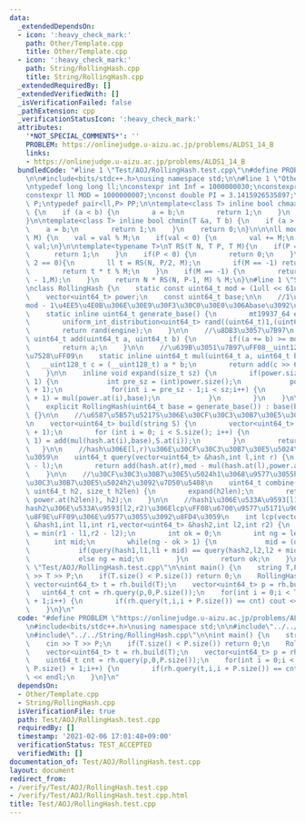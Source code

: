 ```yaml
---
data:
  _extendedDependsOn:
  - icon: ':heavy_check_mark:'
    path: Other/Template.cpp
    title: Other/Template.cpp
  - icon: ':heavy_check_mark:'
    path: String/RollingHash.cpp
    title: String/RollingHash.cpp
  _extendedRequiredBy: []
  _extendedVerifiedWith: []
  _isVerificationFailed: false
  _pathExtension: cpp
  _verificationStatusIcon: ':heavy_check_mark:'
  attributes:
    '*NOT_SPECIAL_COMMENTS*': ''
    PROBLEM: https://onlinejudge.u-aizu.ac.jp/problems/ALDS1_14_B
    links:
    - https://onlinejudge.u-aizu.ac.jp/problems/ALDS1_14_B
  bundledCode: "#line 1 \"Test/AOJ/RollingHash.test.cpp\"\n#define PROBLEM \"https://onlinejudge.u-aizu.ac.jp/problems/ALDS1_14_B\"\
    \n\n#include<bits/stdc++.h>\nusing namespace std;\n\n#line 1 \"Other/Template.cpp\"\
    \ntypedef long long ll;\nconstexpr int Inf = 1000000030;\nconstexpr ll INF= 2000000000000000000;\n\
    constexpr ll MOD = 1000000007;\nconst double PI = 3.1415926535897;\ntypedef pair<ll,ll>\
    \ P;\ntypedef pair<ll,P> PP;\n\ntemplate<class T> inline bool chmax(T &a, T b)\
    \ {\n    if (a < b) {\n        a = b;\n        return 1;\n    }\n    return 0;\n\
    }\n\ntemplate<class T> inline bool chmin(T &a, T b) {\n    if (a > b) {\n    \
    \    a = b;\n        return 1;\n    }\n    return 0;\n}\n\n\nll mod(ll val, ll\
    \ M) {\n    val = val % M;\n    if(val < 0) {\n        val += M;\n    }\n    return\
    \ val;\n}\n\ntemplate<typename T>\nT RS(T N, T P, T M){\n    if(P == 0) {\n  \
    \      return 1;\n    }\n    if(P < 0) {\n        return 0;\n    }\n    if(P %\
    \ 2 == 0){\n        ll t = RS(N, P/2, M);\n        if(M == -1) return t * t;\n\
    \        return t * t % M;\n    }\n    if(M == -1) {\n        return N * RS(N,P\
    \ - 1,M);\n    }\n    return N * RS(N, P-1, M) % M;\n}\n#line 1 \"String/RollingHash.cpp\"\
    \nclass RollingHash {\n    static const uint64_t mod = (1ull << 61ull) - 1;\n\
    \    vector<uint64_t> power;\n    const uint64_t base;\n\n    //1\u4EE5\u4E0A\
    mod - 1\u4EE5\u4E0B\u306E\u30E9\u30F3\u30C0\u30E0\u306Abase\u3092\u751F\u6210\n\
    \    static inline uint64_t generate_base() {\n        mt19937_64 engine(chrono::steady_clock::now().time_since_epoch().count());\n\
    \        uniform_int_distribution<uint64_t> rand((uint64_t)1,(uint64_t)mod - 1);\n\
    \        return rand(engine);\n    }\n\n    //\u8DB3\u3057\u7B97\n    static inline\
    \ uint64_t add(uint64_t a, uint64_t b) {\n        if((a += b) >= mod) a -= mod;\n\
    \        return a;\n    }\n\n    //\u639B\u3051\u7B97\uFF08__uint128_t\u3092\u4F7F\
    \u7528\uFF09\n    static inline uint64_t mul(uint64_t a, uint64_t b) {\n     \
    \   __uint128_t c = (__uint128_t) a * b;\n        return add(c >> 61,c & mod);\n\
    \    }\n\n    inline void expand(size_t sz) {\n        if(power.size() < sz +\
    \ 1) {\n            int pre_sz = (int)power.size();\n            power.resize(sz\
    \ + 1);\n            for(int i = pre_sz - 1;i < sz;i++) {\n                power.at(i\
    \ + 1) = mul(power.at(i),base);\n            }\n        }\n    }\n\npublic:\n\n\
    \    explicit RollingHash(uint64_t base = generate_base()) : base(base),power{1}\
    \ {}\n\n    //\u6587\u5B57\u5217S\u306E\u30CF\u30C3\u30B7\u30E5\u3092\u8FD4\u3059\
    \n    vector<uint64_t> build(string S) {\n        vector<uint64_t> hash(S.size()\
    \ + 1);\n        for (int i = 0; i < S.size(); i++) {\n            hash.at(i +\
    \ 1) = add(mul(hash.at(i),base),S.at(i));\n        }\n        return hash;\n \
    \   }\n\n    //hash\u306E[l,r)\u306E\u30CF\u30C3\u30B7\u30E5\u5024\u3092\u8FD4\
    \u3059\n    uint64_t query(vector<uint64_t> &hash,int l,int r) {\n        expand(r\
    \ - l);\n        return add(hash.at(r),mod - mul(hash.at(l),power.at(r - l)));\n\
    \    }\n\n    //\u30CF\u30C3\u30B7\u30E5\u5024h1\u3068\u9577\u3055h2len\u306E\u30CF\
    \u30C3\u30B7\u30E5\u5024h2\u3092\u7D50\u5408\n    uint64_t combine(uint64_t h1,\
    \ uint64_t h2, size_t h2len) {\n        expand(h2len);\n        return add(mul(h1,\
    \ power.at(h2len)), h2);\n    }\n\n    //hash1\u306E\u533A\u9593[l1,r1)\u3068\
    hash2\u306E\u533A\u9593[l2,r2)\u306Elcp\uFF08\u6700\u9577\u5171\u901A\u63A5\u982D\
    \u8F9E\uFF09\u306E\u9577\u3055\u3092\u8FD4\u3059\n    int lcp(vector<uint64_t>\
    \ &hash1,int l1,int r1,vector<uint64_t> &hash2,int l2,int r2) {\n        int len\
    \ = min(r1 - l1,r2 - l2);\n        int ok = 0;\n        int ng = len + 1;\n  \
    \      int mid;\n        while(ng - ok > 1) {\n            mid = (ok + ng) / 2;\n\
    \            if(query(hash1,l1,l1 + mid) == query(hash2,l2,l2 + mid)) ok = mid;\n\
    \            else ng = mid;\n        }\n        return ok;\n    }\n};\n#line 8\
    \ \"Test/AOJ/RollingHash.test.cpp\"\n\nint main() {\n    string T,P;\n    cin\
    \ >> T >> P;\n    if(T.size() < P.size()) return 0;\n    RollingHash rh;\n   \
    \ vector<uint64_t> t = rh.build(T);\n    vector<uint64_t> p = rh.build(P);\n \
    \   uint64_t cnt = rh.query(p,0,P.size());\n    for(int i = 0;i < T.size() - P.size()\
    \ + 1;i++) {\n        if(rh.query(t,i,i + P.size()) == cnt) cout << i << endl;\n\
    \    }\n}\n"
  code: "#define PROBLEM \"https://onlinejudge.u-aizu.ac.jp/problems/ALDS1_14_B\"\n\
    \n#include<bits/stdc++.h>\nusing namespace std;\n\n#include\"../../Other/Template.cpp\"\
    \n#include\"../../String/RollingHash.cpp\"\n\nint main() {\n    string T,P;\n\
    \    cin >> T >> P;\n    if(T.size() < P.size()) return 0;\n    RollingHash rh;\n\
    \    vector<uint64_t> t = rh.build(T);\n    vector<uint64_t> p = rh.build(P);\n\
    \    uint64_t cnt = rh.query(p,0,P.size());\n    for(int i = 0;i < T.size() -\
    \ P.size() + 1;i++) {\n        if(rh.query(t,i,i + P.size()) == cnt) cout << i\
    \ << endl;\n    }\n}\n"
  dependsOn:
  - Other/Template.cpp
  - String/RollingHash.cpp
  isVerificationFile: true
  path: Test/AOJ/RollingHash.test.cpp
  requiredBy: []
  timestamp: '2021-02-06 17:01:48+09:00'
  verificationStatus: TEST_ACCEPTED
  verifiedWith: []
documentation_of: Test/AOJ/RollingHash.test.cpp
layout: document
redirect_from:
- /verify/Test/AOJ/RollingHash.test.cpp
- /verify/Test/AOJ/RollingHash.test.cpp.html
title: Test/AOJ/RollingHash.test.cpp
---
```

